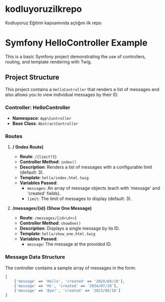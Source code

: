 # kodluyoruzilkrepo
Kodluyoruz Eğitimi kapsamında açtığım ilk repo
# Symfony HelloController Example

This is a basic Symfony project demonstrating the use of controllers, routing, and template rendering with Twig.

## Project Structure

This project contains a `HelloController` that renders a list of messages and also allows you to view individual messages by their ID.

### Controller: HelloController

- **Namespace**: `App\Controller`
- **Base Class**: `AbstractController`

### Routes

1. **/ (Index Route)**
   - **Route**: `/{limit?3}`
   - **Controller Method**: `index()`
   - **Description**: Renders a list of messages with a configurable limit (default: 3).
   - **Template**: `hello/index.html.twig`
   - **Variables Passed**: 
     - `messages`: An array of message objects (each with 'message' and 'created' fields).
     - `limit`: The limit of messages to display (default: 3).

2. **/messages/{id} (Show One Message)**
   - **Route**: `/messages/{id<\d+>}`
   - **Controller Method**: `showOne()`
   - **Description**: Displays a single message by its ID.
   - **Template**: `hello/show_one.html.twig`
   - **Variables Passed**:
     - `message`: The message at the provided ID.

### Message Data Structure

The controller contains a sample array of messages in the form:

```php
[
    ['message' => 'Hello', 'created' => '2024/09/10'],
    ['message' => 'Hi', 'created' => '2024/07/10'],
    ['message' => 'Bye!', 'created' => '2023/08/10']
]
